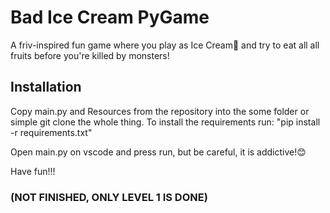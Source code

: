 # Bad Ice Cream PyGame

A friv-inspired fun game where you play as Ice Cream🍦 and try to eat all all fruits before
you're killed by monsters! 

## Installation

Copy main.py and Resources from the repository into the some folder or simple
git clone the whole thing. 
To install the requirements run: "pip install -r requirements.txt"

Open main.py on vscode and press run, but be careful, it is addictive!😊

Have fun!!!

### (NOT FINISHED, ONLY LEVEL 1 IS DONE)


